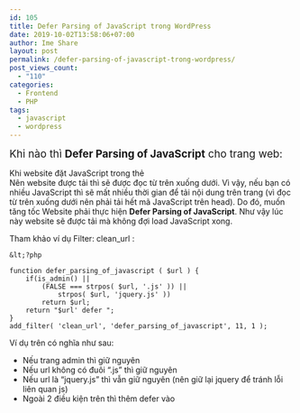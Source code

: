 ```yaml
---
id: 105
title: Defer Parsing of JavaScript trong WordPress
date: 2019-10-02T13:58:06+07:00
author: Ime Share
layout: post
permalink: /defer-parsing-of-javascript-trong-wordpress/
post_views_count:
  - "110"
categories:
  - Frontend
  - PHP
tags:
  - javascript
  - wordpress
---
```

<span style="font-size: 14pt;">Khi nào thì <strong>Defer Parsing of JavaScript</strong> cho trang web:</span>

Khi website đặt JavaScript trong thẻ **<head> </head>**  
Nên website được tải thì sẽ được đọc từ trên xuống dưới. Vì vậy, nếu bạn có nhiều JavaScript thì sẽ mất nhiều thời gian để tải nội dung trên trang (vì đọc từ trên xuống dưới nên phải tải hết mã JavaScript trên head). Do đó, muốn tăng tốc Website phải thực hiện **Defer Parsing of JavaScript**. Như vậy lúc này website sẽ được tải mà không đợi load JavaScript xong.

Tham khảo ví dụ Filter: clean_url :

```
&lt;?php

function defer_parsing_of_javascript ( $url ) { 
	if(is_admin() || 
		(FALSE === strpos( $url, '.js' )) || 
			strpos( $url, 'jquery.js' )) 
		return $url; 
	return "$url' defer "; 
} 
add_filter( 'clean_url', 'defer_parsing_of_javascript', 11, 1 );
```

Ví dụ trên có nghĩa như sau:  
+ Nếu trang admin thì giữ nguyên  
+ Nếu url không có đuôi &#8220;.js&#8221; thì giữ nguyên  
+ Nếu url là &#8220;jquery.js&#8221; thì vẫn giữ nguyên (nên giữ lại jquery để tránh lỗi liên quan js)  
+ Ngoài 2 điều kiện trên thì thêm defer vào